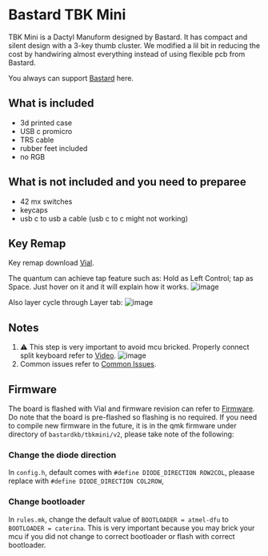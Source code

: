 # Bastard TBK Mini

TBK Mini is a Dactyl Manuform designed by Bastard. It has compact and silent design with a 3-key thumb cluster. We modified a lil bit in reducing the cost by handwiring almost everything instead of using flexible pcb from Bastard. 

You always can support [Bastard](https://bastardkb.com/product/tbk-mini-diy-kit-with-case-and-electronics/) here.

## What is included
- 3d printed case
- USB c promicro
- TRS cable
- rubber feet included
- no RGB 

## What is not included and you need to preparee
- 42 mx switches
- keycaps
- usb c to usb a cable (usb c to c might not working)

## Key Remap
Key remap download [Vial](https://get.vial.today/download/). 

The quantum can achieve tap feature such as: Hold as Left Control; tap as Space. Just hover on it and it will explain how it works.
![image](https://user-images.githubusercontent.com/79617315/208881636-7c6481e0-e320-4ad1-b727-bb4b7e0616f4.png)

Also layer cycle through Layer tab:
![image](https://user-images.githubusercontent.com/79617315/208881348-fc678b95-c729-4dff-94a2-946d5032845c.png)

## Notes
1. :warning: This step is very important to avoid mcu bricked. Properly connect split keyboard refer to [Video](https://www.instagram.com/tv/CdpYrWBJuD9/?igshid=YmMyMTA2M2Y=). 
![image](https://user-images.githubusercontent.com/79617315/204213627-3c877043-aae7-45f9-804b-e50d5ad57624.png)
2. Common issues refer to [Common Issues](https://github.com/superxc3/xcmkb/blob/main/list%20of%20guide/common%20issues.md).

## Firmware
The board is flashed with Vial and firmware revision can refer to [Firmware](https://github.com/superxc3/xcmkb/tree/main/list%20of%20items/list%20of%20keyboards/40percent/tbkmini/firmware). Do note that the board is pre-flashed so flashing is no required. If you need to compile new firmware in the future, it is in the qmk firmware under directory of `bastardkb/tbkmini/v2`, please take note of the following:

### Change the diode direction
In `config.h`, default comes with `#define DIODE_DIRECTION ROW2COL`, pleaase replace with `#define DIODE_DIRECTION COL2ROW`,

### Change bootloader 
In `rules.mk`, change the default value of `BOOTLOADER = atmel-dfu` to `BOOTLOADER = caterina`. This is very important because you may brick your mcu if you did not change to correct bootloader or flash with correct bootloader. 


